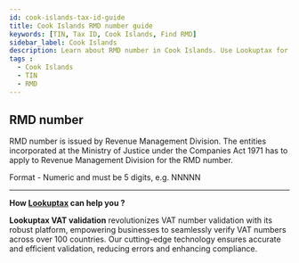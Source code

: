 ```yaml
---
id: cook-islands-tax-id-guide
title: Cook Islands RMD number guide
keywords: [TIN, Tax ID, Cook Islands, Find RMD]
sidebar_label: Cook Islands
description: Learn about RMD number in Cook Islands. Use Lookuptax for hassle-free tax id validation in Cook Islands and other 100+ countries
tags : 
  - Cook Islands
  - TIN
  - RMD
---
```


## RMD number
RMD number is issued by Revenue Management Division. The entities incorporated at the Ministry of Justice under the Companies Act 1971 has to apply to  Revenue Management Division for the RMD number. 

Format - Numeric and must be 5 digits, e.g. NNNNN

----
**How [Lookuptax](https://lookuptax.com/) can help you ?**

**Lookuptax VAT validation** revolutionizes VAT number validation with its robust platform, empowering businesses to seamlessly verify VAT numbers across over 100 countries. Our cutting-edge technology ensures accurate and efficient validation, reducing errors and enhancing compliance.
